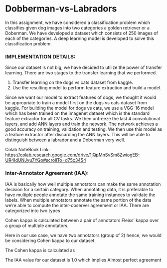 # Dobberman-vs-Labradors
In this assignment, we have considered a classification problem which classifies given dog images into two categories a golden retriever or a Doberman. We have developed a dataset which consists of 250 images of each of the categories. A deep learning model is developed to solve this classification problem.

### IMPLEMENTATION DETAILS:

Since our dataset is not big, we have decided to utilize the power of transfer learning. There are two stages to the transfer learning that we performed.

1. Transfer learning on the dogs vs cats dataset from kaggle.
2. Use the resulting model to perform feature extraction and build a model.

Since we want our model to extract features of dogs, we thought it would be appropriate to train a model first on the dogs vs cats dataset from kaggle. For building the model for dogs vs cats, we use a VGG-16 model which has been trained on the imagenet dataset which is the standard feature extractor for all CV tasks. We then unfreeze the last 4 convolutional layers, and add ANN layers and train the network. The network achieves a good accuracy on training, validation and testing. We then use this model as a feature extractor after discarding the ANN layers. This will be able to distinguish between a labrador and a Doberman very well.
 

Colab NoteBook Link: https://colab.research.google.com/drive/1jQpMnSvSm8ZwiogEB-UR4IdUNJyu7YGo#scrollTo=d75c3454

### Inter-Annotator Agreement (IAA):

IAA is basically how well multiple annotators can make the same annotation decision for a certain category. When annotating data, it is preferable to have multiple people annotate the same training instances to validate the labels. When multiple annotators annotate the same portion of the data we’re able to compute the inter-observer agreement or IAA. There are categorized into two types 

Cohen kappa is calculated between a pair of annotators 
Fleiss’ kappa over a group of multiple annotators.

Here in our use case, we have two annotators (group of 2) hence, we would be considering Cohen kappa to our dataset.



The Cohen kappa is calculated as 




The IAA value for our dataset is 1.0 which implies Almost perfect agreement

